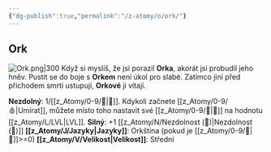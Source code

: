 ```yaml
---
{"dg-publish":true,"permalink":"/z-atomy/o/ork/"}
---
```


## Ork
![Ork.png|300](/img/user/z_img/Ork.png)
Když si myslíš, že jsi porazil **Orka**, akorát jsi probudil jeho hněv. Pustit se do boje s **Orkem** není úkol pro slabé. Zatímco jiní před příchodem smrti ustupují, **Orkové** ji vítají.

**Nezdolný**: 1/[[z_Atomy/0-9/🔋\|🔋]]. Kdykoli začnete [[z_Atomy/0-9/🩸\|Umírat]], můžete místo toho nastavit své [[z_Atomy/0-9/💖\|💖]] na hodnotu [[z_Atomy/L/LVL\|LVL]].
**Silný**: +1 [[z_Atomy/N/Nezdolnost (💪)\|Nezdolnost (💪)]]
**[[z_Atomy/J/Jazyky\|Jazyky]]**: Orkština (pokud je [[z_Atomy/0-9/📖\|📖]]>=0)
**[[z_Atomy/V/Velikost\|Velikost]]**: Střední